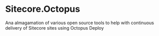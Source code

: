 Sitecore.Octopus
================

Ana almagamation of various open source tools to help with continuous delivery of Sitecore sites using Octopus Deploy
